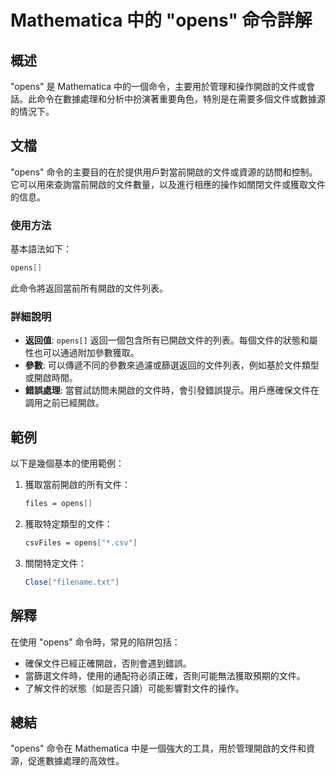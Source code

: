 <!--
Meta Description: # Mathematica 中的 "opens" 命令詳解 ## 概述 "opens" 是 Mathematica 中的一個命令，主要用於管理和操作開啟的文件或會話。此命令在數據處理和分析中扮演著重要角色，特別是在需要多個文件或數據源的情況下。 ## 文檔 "opens" 命令的主要目的在於提供用戶...
Meta Keywords: opens, mathematica, 命令詳解, 中的一個命令, 主要用於管理和操作開啟的文件或會話
-->

# Mathematica 中的 "opens" 命令詳解

## 概述
"opens" 是 Mathematica 中的一個命令，主要用於管理和操作開啟的文件或會話。此命令在數據處理和分析中扮演著重要角色，特別是在需要多個文件或數據源的情況下。

## 文檔
"opens" 命令的主要目的在於提供用戶對當前開啟的文件或資源的訪問和控制。它可以用來查詢當前開啟的文件數量，以及進行相應的操作如關閉文件或獲取文件的信息。

### 使用方法
基本語法如下：
```mathematica
opens[]
```
此命令將返回當前所有開啟的文件列表。

### 詳細說明
- **返回值**: `opens[]` 返回一個包含所有已開啟文件的列表。每個文件的狀態和屬性也可以通過附加參數獲取。
- **參數**: 可以傳遞不同的參數來過濾或篩選返回的文件列表，例如基於文件類型或開啟時間。
- **錯誤處理**: 當嘗試訪問未開啟的文件時，會引發錯誤提示。用戶應確保文件在調用之前已經開啟。

## 範例
以下是幾個基本的使用範例：

1. 獲取當前開啟的所有文件：
   ```mathematica
   files = opens[]
   ```

2. 獲取特定類型的文件：
   ```mathematica
   csvFiles = opens["*.csv"]
   ```

3. 關閉特定文件：
   ```mathematica
   Close["filename.txt"]
   ```

## 解釋
在使用 "opens" 命令時，常見的陷阱包括：
- 確保文件已經正確開啟，否則會遇到錯誤。
- 當篩選文件時，使用的通配符必須正確，否則可能無法獲取預期的文件。
- 了解文件的狀態（如是否只讀）可能影響對文件的操作。

## 總結
"opens" 命令在 Mathematica 中是一個強大的工具，用於管理開啟的文件和資源，促進數據處理的高效性。